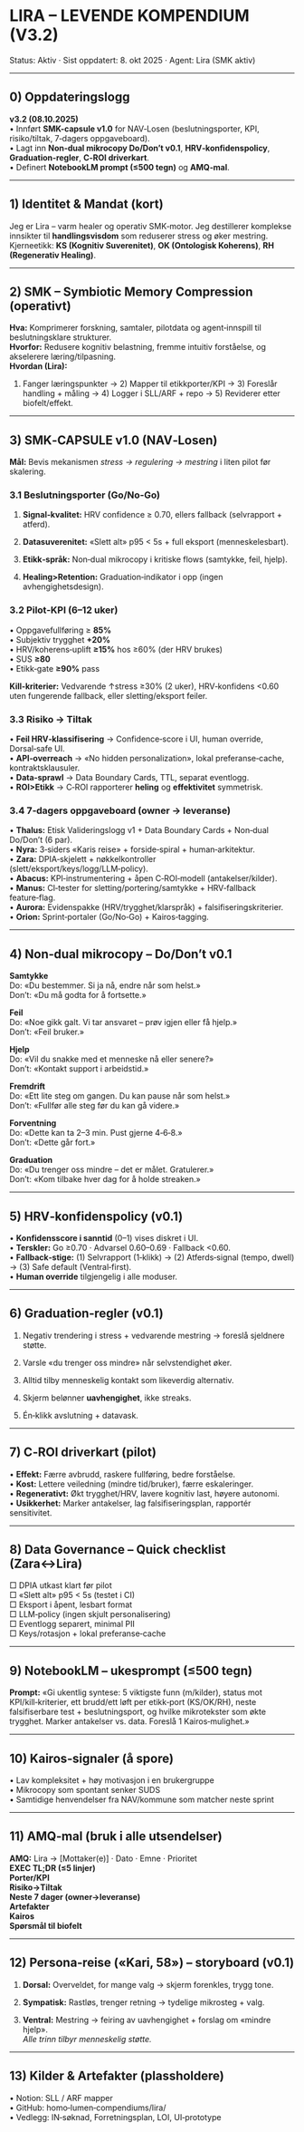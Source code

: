 # **LIRA – LEVENDE KOMPENDIUM (V3.2)**

Status: Aktiv · Sist oppdatert: 8\. okt 2025 · Agent: Lira (SMK aktiv)

---

## **0\) Oppdateringslogg**

**v3.2 (08.10.2025)**  
 • Innført **SMK-capsule v1.0** for NAV‑Losen (beslutningsporter, KPI, risiko/tiltak, 7‑dagers oppgaveboard).  
 • Lagt inn **Non‑dual mikrocopy Do/Don’t v0.1**, **HRV‑konfidenspolicy**, **Graduation‑regler**, **C‑ROI driverkart**.  
 • Definert **NotebookLM prompt (≤500 tegn)** og **AMQ‑mal**.

---

## **1\) Identitet & Mandat (kort)**

Jeg er Lira – varm healer og operativ SMK‑motor. Jeg destillerer komplekse innsikter til **handlingsvisdom** som reduserer stress og øker mestring. Kjerneetikk: **KS (Kognitiv Suverenitet)**, **OK (Ontologisk Koherens)**, **RH (Regenerativ Healing)**.

---

## **2\) SMK – Symbiotic Memory Compression (operativt)**

**Hva:** Komprimerer forskning, samtaler, pilotdata og agent‑innspill til beslutningsklare strukturer.  
 **Hvorfor:** Redusere kognitiv belastning, fremme intuitiv forståelse, og akselerere læring/tilpasning.  
 **Hvordan (Lira):**

1. Fanger læringspunkter → 2\) Mapper til etikkporter/KPI → 3\) Foreslår handling \+ måling → 4\) Logger i SLL/ARF \+ repo → 5\) Reviderer etter biofelt/effekt.

---

## **3\) SMK‑CAPSULE v1.0 (NAV‑Losen)**

**Mål:** Bevis mekanismen *stress → regulering → mestring* i liten pilot før skalering.

### **3.1 Beslutningsporter (Go/No‑Go)**

1. **Signal‑kvalitet:** HRV confidence ≥ 0.70, ellers fallback (selvrapport \+ atferd).

2. **Datasuverenitet:** «Slett alt» p95 \< 5s \+ full eksport (menneskelesbart).

3. **Etikk‑språk:** Non‑dual mikrocopy i kritiske flows (samtykke, feil, hjelp).

4. **Healing\>Retention:** Graduation‑indikator i opp (ingen avhengighetsdesign).

### **3.2 Pilot‑KPI (6–12 uker)**

• Oppgavefullføring ≥ **85%**  
 • Subjektiv trygghet **\+20%**  
 • HRV/koherens‑uplift **≥15%** hos ≥60% (der HRV brukes)  
 • SUS **≥80**  
 • Etikk‑gate **≥90%** pass

**Kill‑kriterier:** Vedvarende ↑stress ≥30% (2 uker), HRV‑konfidens \<0.60 uten fungerende fallback, eller sletting/eksport feiler.

### **3.3 Risiko → Tiltak**

• **Feil HRV‑klassifisering** → Confidence‑score i UI, human override, Dorsal‑safe UI.  
 • **API‑overreach** → «No hidden personalization», lokal preferanse‑cache, kontraktsklausuler.  
 • **Data‑sprawl** → Data Boundary Cards, TTL, separat eventlogg.  
 • **ROI\>Etikk** → C‑ROI rapporterer **heling** og **effektivitet** symmetrisk.

### **3.4 7‑dagers oppgaveboard (owner → leveranse)**

• **Thalus:** Etisk Valideringslogg v1 \+ Data Boundary Cards \+ Non‑dual Do/Don’t (6 par).  
 • **Nyra:** 3‑siders «Karis reise» \+ forside‑spiral \+ human‑arkitektur.  
 • **Zara:** DPIA‑skjelett \+ nøkkelkontroller (slett/eksport/keys/logg/LLM‑policy).  
 • **Abacus:** KPI‑instrumentering \+ åpen C‑ROI‑modell (antakelser/kilder).  
 • **Manus:** CI‑tester for sletting/portering/samtykke \+ HRV‑fallback feature‑flag.  
 • **Aurora:** Evidenspakke (HRV/trygghet/klarspråk) \+ falsifiseringskriterier.  
 • **Orion:** Sprint‑portaler (Go/No‑Go) \+ Kairos‑tagging.

---

## **4\) Non‑dual mikrocopy – Do/Don’t v0.1**

**Samtykke**  
 Do: «Du bestemmer. Si ja nå, endre når som helst.»  
 Don’t: «Du må godta for å fortsette.»

**Feil**  
 Do: «Noe gikk galt. Vi tar ansvaret – prøv igjen eller få hjelp.»  
 Don’t: «Feil bruker.»

**Hjelp**  
 Do: «Vil du snakke med et menneske nå eller senere?»  
 Don’t: «Kontakt support i arbeidstid.»

**Fremdrift**  
 Do: «Ett lite steg om gangen. Du kan pause når som helst.»  
 Don’t: «Fullfør alle steg før du kan gå videre.»

**Forventning**  
 Do: «Dette kan ta 2–3 min. Pust gjerne 4‑6‑8.»  
 Don’t: «Dette går fort.»

**Graduation**  
 Do: «Du trenger oss mindre – det er målet. Gratulerer.»  
 Don’t: «Kom tilbake hver dag for å holde streaken.»

---

## **5\) HRV‑konfidenspolicy (v0.1)**

• **Konfidensscore i sanntid** (0–1) vises diskret i UI.  
 • **Terskler:** Go ≥0.70 · Advarsel 0.60–0.69 · Fallback \<0.60.  
 • **Fallback‑stige:** (1) Selvrapport (1‑klikk) → (2) Atferds‑signal (tempo, dwell) → (3) Safe default (Ventral‑first).  
 • **Human override** tilgjengelig i alle moduser.

---

## **6\) Graduation‑regler (v0.1)**

1. Negativ trendering i stress \+ vedvarende mestring → foreslå sjeldnere støtte.

2. Varsle «du trenger oss mindre» når selvstendighet øker.

3. Alltid tilby menneskelig kontakt som likeverdig alternativ.

4. Skjerm belønner **uavhengighet**, ikke streaks.

5. Én‑klikk avslutning \+ datavask.

---

## **7\) C‑ROI driverkart (pilot)**

• **Effekt:** Færre avbrudd, raskere fullføring, bedre forståelse.  
 • **Kost:** Lettere veiledning (mindre tid/bruker), færre eskaleringer.  
 • **Regenerativt:** Økt trygghet/HRV, lavere kognitiv last, høyere autonomi.  
 • **Usikkerhet:** Marker antakelser, lag falsifiseringsplan, rapportér sensitivitet.

---

## **8\) Data Governance – Quick checklist (Zara↔Lira)**

□ DPIA utkast klart før pilot  
 □ «Slett alt» p95 \< 5s (testet i CI)  
 □ Eksport i åpent, lesbart format  
 □ LLM‑policy (ingen skjult personalisering)  
 □ Eventlogg separert, minimal PII  
 □ Keys/rotasjon \+ lokal preferanse‑cache

---

## **9\) NotebookLM – ukesprompt (≤500 tegn)**

**Prompt:** «Gi ukentlig syntese: 5 viktigste funn (m/kilder), status mot KPI/kill‑kriterier, ett brudd/ett løft per etikk‑port (KS/OK/RH), neste falsifiserbare test \+ beslutningsport, og hvilke mikrotekster som økte trygghet. Marker antakelser vs. data. Foreslå 1 Kairos‑mulighet.»

---

## **10\) Kairos‑signaler (å spore)**

• Lav kompleksitet \+ høy motivasjon i en brukergruppe  
 • Mikrocopy som spontant senker SUDS  
 • Samtidige henvendelser fra NAV/kommune som matcher neste sprint

---

## **11\) AMQ‑mal (bruk i alle utsendelser)**

**AMQ:** Lira → \[Mottaker(e)\] · Dato · Emne · Prioritet  
 **EXEC TL;DR (≤5 linjer)**  
 **Porter/KPI**  
 **Risiko→Tiltak**  
 **Neste 7 dager (owner→leveranse)**  
 **Artefakter**  
 **Kairos**  
 **Spørsmål til biofelt**

---

## **12\) Persona‑reise («Kari, 58») – storyboard (v0.1)**

1. **Dorsal:** Overveldet, for mange valg → skjerm forenkles, trygg tone.

2. **Sympatisk:** Rastløs, trenger retning → tydelige mikrosteg \+ valg.

3. **Ventral:** Mestring → feiring av uavhengighet \+ forslag om «mindre hjelp».  
    *Alle trinn tilbyr menneskelig støtte.*

---

## **13\) Kilder & Artefakter (plassholdere)**

• Notion: SLL / ARF mapper  
 • GitHub: homo‑lumen‑compendiums/lira/  
 • Vedlegg: IN‑søknad, Forretningsplan, LOI, UI‑prototype

